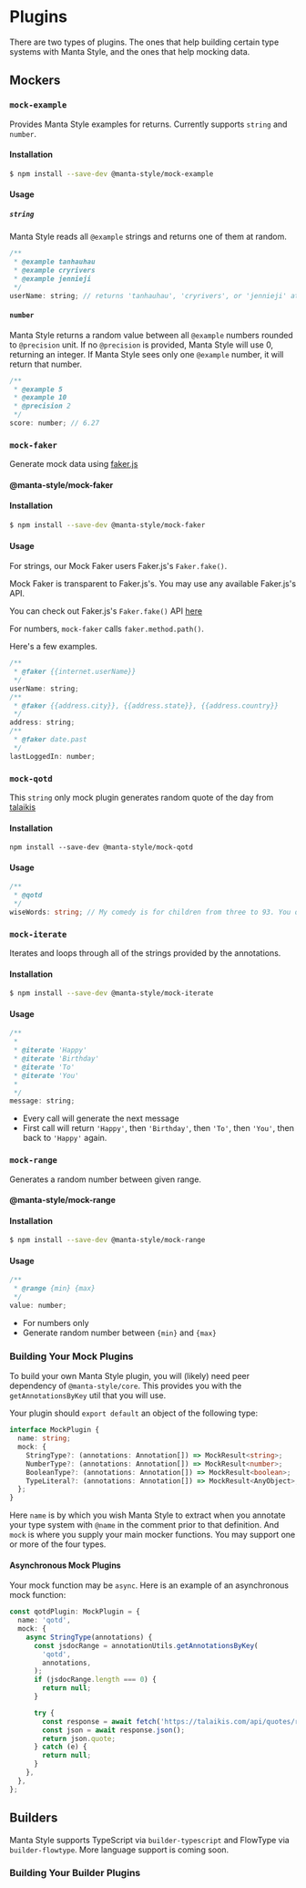 # Plugins

There are two types of plugins.
The ones that help building certain type systems with Manta Style, and the ones that help mocking data.

## Mockers

<!-- TODO: separate pages -->

### `mock-example`

Provides Manta Style examples for returns. Currently supports `string` and `number`.

#### Installation

```sh
$ npm install --save-dev @manta-style/mock-example
```

#### Usage

##### `string`

Manta Style reads all `@example` strings and returns one of them at random.

```js
/**
 * @example tanhauhau
 * @example cryrivers
 * @example jennieji
 */
userName: string; // returns 'tanhauhau', 'cryrivers', or 'jennieji' at random
```

#### `number`

Manta Style returns a random value between all `@example` numbers rounded to `@precision` unit. If no `@precision` is provided, Manta Style will use 0, returning an integer. If Manta Style sees only one `@example` number, it will return that number.

```js
/**
 * @example 5
 * @example 10
 * @precision 2
 */
score: number; // 6.27
```

### `mock-faker`

Generate mock data using [faker.js](https://github.com/marak/faker.js/)

#### @manta-style/mock-faker

#### Installation

```sh
$ npm install --save-dev @manta-style/mock-faker
```

#### Usage

For strings, our Mock Faker users Faker.js's `Faker.fake()`.

Mock Faker is transparent to Faker.js's. You may use any available Faker.js's API.

You can check out Faker.js's `Faker.fake()` API [here](http://marak.github.io/faker.js/#toc7__anchor)

For numbers, `mock-faker` calls `faker.method.path()`.

Here's a few examples.

```js
/**
 * @faker {{internet.userName}}
 */
userName: string;
/**
 * @faker {{address.city}}, {{address.state}}, {{address.country}}
 */
address: string;
/**
 * @faker date.past
 */
lastLoggedIn: number;
```

### `mock-qotd`

This `string` only mock plugin generates random quote of the day from [talaikis](https://talaikis.com/random_quotes_api/)

#### Installation

```
npm install --save-dev @manta-style/mock-qotd
```

#### Usage

```typescript
/**
 * @qotd
 */
wiseWords: string; // My comedy is for children from three to 93. You do need a slightly childish sense of humour and if you haven't got that, it's very sad.
```

### `mock-iterate`

Iterates and loops through all of the strings provided by the annotations.

#### Installation

```sh
$ npm install --save-dev @manta-style/mock-iterate
```

#### Usage

```js
/**
 *
 * @iterate 'Happy'
 * @iterate 'Birthday'
 * @iterate 'To'
 * @iterate 'You'
 *
 */
message: string;
```

- Every call will generate the next message
- First call will return `'Happy'`, then `'Birthday'`, then `'To'`, then `'You'`, then back to `'Happy'` again.

### `mock-range`

Generates a random number between given range.

#### @manta-style/mock-range

#### Installation

```sh
$ npm install --save-dev @manta-style/mock-range
```

#### Usage

```js
/**
 * @range {min} {max}
 */
value: number;
```

- For numbers only
- Generate random number between `{min}` and `{max}`

### Building Your Mock Plugins

To build your own Manta Style plugin, you will (likely) need peer dependency of `@manta-style/core`. This provides you with the `getAnnotationsByKey` util that you will use.

Your plugin should `export default` an object of the following type:

```ts
interface MockPlugin {
  name: string;
  mock: {
    StringType?: (annotations: Annotation[]) => MockResult<string>;
    NumberType?: (annotations: Annotation[]) => MockResult<number>;
    BooleanType?: (annotations: Annotation[]) => MockResult<boolean>;
    TypeLiteral?: (annotations: Annotation[]) => MockResult<AnyObject>;
  };
}
```

Here `name` is by which you wish Manta Style to extract when you annotate your type system with `@name` in the comment prior to that definition.
And `mock` is where you supply your main mocker functions.
You may support one or more of the four types.

<!-- TODO: perhaps need some more explanations here -->
<!-- TODO: add an appropriate example here -->

#### Asynchronous Mock Plugins

Your mock function may be `async`. Here is an example of an asynchronous mock function:

```ts
const qotdPlugin: MockPlugin = {
  name: 'qotd',
  mock: {
    async StringType(annotations) {
      const jsdocRange = annotationUtils.getAnnotationsByKey(
        'qotd',
        annotations,
      );
      if (jsdocRange.length === 0) {
        return null;
      }

      try {
        const response = await fetch('https://talaikis.com/api/quotes/random/');
        const json = await response.json();
        return json.quote;
      } catch (e) {
        return null;
      }
    },
  },
};
```

## Builders

<!-- draft -->

Manta Style supports TypeScript via `builder-typescript` and FlowType via `builder-flowtype`. More language support is coming soon.

### Building Your Builder Plugins
